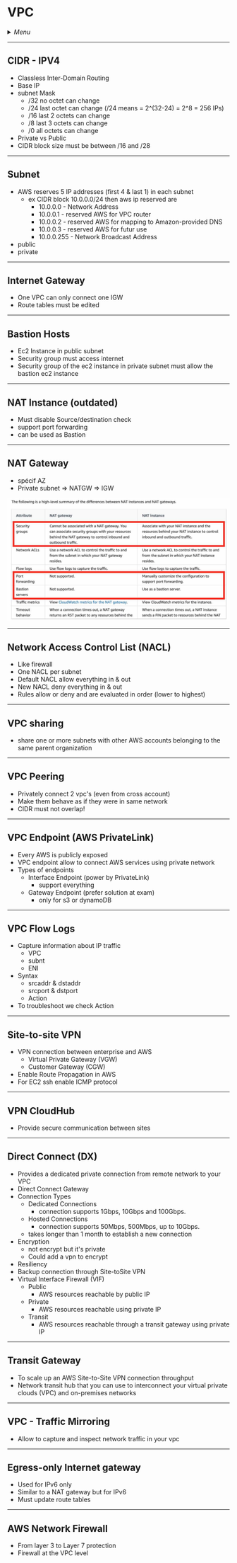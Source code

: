 # VPC

<details>
 <summary><i>Menu</i></summary>

- [CIDR](#cidr---ipv4)
- [Subnet](#subnet)
- [Internet Gateway](#internet-gateway)
- [Bastion Hosts](#bastion-hosts)
- [NAT Instance](#nat-instance-outdated)
- [NAT Gateway](#nat-gateway)
- [NACL](#network-access-control-list-nacl)
- [VPC sharing](#vpc-sharing)
- [VPC Peering](#vpc-peering)
- [VPC Endpoint](#vpc-endpoint-aws-privatelink)
- [VPC Flow Logs](#vpc-flow-logs)
- [Site-to-site VPN](#site-to-site-vpn)
- [VPN CloudHub](#vpn-cloudhub)
- [Direct Connect](#direct-connect-dx)
- [Transit Gateway](#transit-gateway)
- [VPC - Traffic Mirroring](#vpc---traffic-mirroring)
- [Egress-only Internet gateway](#egress-only-internet-gateway)
- [AWS Network Firewall](#aws-network-firewall)
</details>

---
## CIDR - IPV4

- Classless Inter-Domain Routing
- Base IP
- subnet Mask
  - /32 no octet can change
  - /24 last octet can change (/24 means = 2^(32-24) = 2^8 = 256 IPs)
  - /16 last 2 octets can change
  - /8 last 3 octets can change
  - /0 all octets can change
- Private vs Public
- CIDR block size must be between /16 and /28
---

## Subnet

- AWS reserves 5 IP addresses (first 4 & last 1) in each subnet
  - ex CIDR block 10.0.0.0/24 then aws ip reserved are
    - 10.0.0.0 - Network Address 
    - 10.0.0.1 - reserved AWS for VPC router 
    - 10.0.0.2 - reserved AWS for mapping to Amazon-provided DNS
    - 10.0.0.3 - reserved AWS for futur use
    - 10.0.0.255 - Network Broadcast Address 
- public
- private
---

## Internet Gateway

- One VPC can only connect one IGW
- Route tables must be edited
---

## Bastion Hosts

- Ec2 Instance in public subnet
- Security group must access internet
- Security group of the ec2 instance in private subnet must allow the bastion ec2 instance
---

## NAT Instance (outdated)

- Must disable Source/destination check
- support port forwarding
- can be used as Bastion
---

## NAT Gateway
 
- spécif AZ
- Private subnet => NATGW => IGW

![NAT security](../../images/NAT_security.jpg)

---

## Network Access Control List (NACL)

- Like firewall
- One NACL per subnet
- Default NACL allow everything in & out
- New NACL deny everything in & out
- Rules allow or deny and are evaluated in order (lower to highest)
---

## VPC sharing

- share one or more subnets with other AWS accounts belonging to the same parent organization
---

## VPC Peering

- Privately connect 2 vpc's (even from cross account)
- Make them behave as if they were in same network
- CIDR must not overlap!
---

## VPC Endpoint (AWS PrivateLink)

- Every AWS is publicly exposed
- VPC endpoint  allow to connect AWS services using private network
- Types of endpoints
  - Interface Endpoint (power by PrivateLink)
    - support everything
  - Gateway Endpoint (prefer solution at exam)
    - only for s3 or dynamoDB
---

## VPC Flow Logs

- Capture information about IP traffic
  - VPC
  - subnt
  - ENI
- Syntax
  - srcaddr & dstaddr
  - srcport & dstport
  - Action
- To troubleshoot we check Action
---

## Site-to-site VPN

- VPN connection between enterprise and AWS
  - Virtual Private Gateway (VGW)
  - Customer Gateway (CGW)
- Enable Route Propagation in AWS
- For EC2 ssh enable ICMP protocol
---

## VPN CloudHub

- Provide secure communication between sites
---  

## Direct Connect (DX)

- Provides a dedicated private connection from remote network to your VPC
- Direct Connect Gateway
- Connection Types
  - Dedicated Connections
    - connection supports 1Gbps, 10Gbps and 100Gbps.
  - Hosted Connections
    - connection supports 50Mbps, 500Mbps, up to 10Gbps.
  - takes longer than 1 month to establish a new connection
- Encryption
  - not encrypt but it's private
  - Could add a vpn to encrypt
- Resiliency
- Backup connection through Site-toSite VPN
- Virtual Interface Firewall (VIF)
  - Public
    - AWS resources reachable by public IP
  - Private
    - AWS resources reachable using private IP
  - Transit
    - AWS resources reachable through a transit gateway using private IP
---

## Transit Gateway

- To scale up an AWS Site-to-Site VPN connection throughput
- Network transit hub that you can use to interconnect your virtual private clouds (VPC) and on-premises networks
---

## VPC - Traffic Mirroring

- Allow to capture and inspect network traffic in your vpc
---

## Egress-only Internet gateway

- Used for IPv6 only
- Similar to a NAT gateway but for IPv6
- Must update route tables
---

## AWS Network Firewall

- From layer 3 to Layer 7 protection
- Firewall at the VPC level